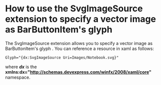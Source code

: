# How to use the SvgImageSource extension to specify a vector image as BarButtonItem's glyph 


The SvgImageSource extension allows you to specify a vector image as BarButtonItem's glyph . You can reference a resource in xaml as follows:<br>


```xaml
Glyph="{dx:SvgImageSource Uri=Images/Notebook.svg}"
```


where <em><strong>dx</strong> </em>is the <strong>xmlns:dx="<a href="http://schemas.devexpress.com/winfx/2008/xaml/core">http://schemas.devexpress.com/winfx/2008/xaml/core</a>"</strong> namespace.

<br/>


